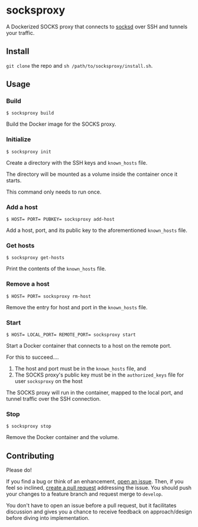 # socksproxy

A Dockerized SOCKS proxy that connects to [socksd](https://github.com/zbo14/socksd) over SSH and tunnels your traffic.

## Install

`git clone` the repo and `sh /path/to/socksproxy/install.sh`.

## Usage

### Build

`$ socksproxy build`

Build the Docker image for the SOCKS proxy.

### Initialize

`$ socksproxy init`

Create a directory with the SSH keys and `known_hosts` file.

The directory will be mounted as a volume inside the container once it starts.

This command only needs to run once.

### Add a host

`$ HOST= PORT= PUBKEY= socksproxy add-host`

Add a host, port, and its public key to the aforementioned `known_hosts` file.

### Get hosts

`$ socksproxy get-hosts`

Print the contents of the `known_hosts` file.

### Remove a host

`$ HOST= PORT= socksproxy rm-host`

Remove the entry for host and port in the `known_hosts` file.

### Start

`$ HOST= LOCAL_PORT= REMOTE_PORT= socksproxy start`

Start a Docker container that connects to a host on the remote port.

For this to succeed....
1. The host and port must be in the `known_hosts` file, and
2. The SOCKS proxy's public key must be in the `authorized_keys` file for user `socksproxy` on the host

The SOCKS proxy will run in the container, mapped to the local port, and tunnel traffic over the SSH connection.

### Stop

`$ socksproxy stop`

Remove the Docker container and the volume.

## Contributing

Please do!

If you find a bug or think of an enhancement, [open an issue](https://github.com/zbo14/socksproxy/issues/new). Then, if you feel so inclined, [create a pull request](https://github.com/zbo14/socksproxy/compare/develop...) addressing the issue. You should push your changes to a feature branch and request merge to `develop`.

You don't have to open an issue before a pull request, but it facilitates discussion and gives you a chance to receive feedback on approach/design before diving into implementation.
